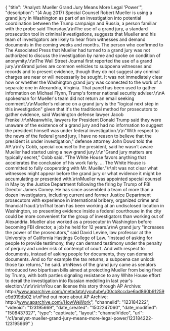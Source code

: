 {
    "title": "Analyst: Mueller Grand Jury Means More Legal 'Power'",
    "description": "(4 Aug 2017) Special Counsel Robert Mueller is using a grand jury in Washington as part of an investigation into potential coordination between the Trump campaign and Russia, a person familiar with the probe said Thursday.\r\nThe use of a grand jury, a standard prosecution tool in criminal investigations, suggests that Mueller and his team of investigators are likely to hear from witnesses and demand documents in the coming weeks and months. The person who confirmed to The Associated Press that Mueller had turned to a grand jury was not authorized to discuss the investigation by name and spoke on condition of anonymity.\r\nThe Wall Street Journal first reported the use of a grand jury.\r\nGrand juries are common vehicles to subpoena witnesses and records and to present evidence, though they do not suggest any criminal charges are near or will necessarily be sought. It was not immediately clear how or whether the Washington grand jury was connected to the work of a separate one in Alexandria, Virginia. That panel has been used to gather information on Michael Flynn, Trump's former national security adviser.\r\nA spokesman for Mueller's team did not return an email seeking comment.\r\nMueller's reliance on a grand jury is the \"logical next step in this investigation\" given that it's the traditional method for prosecutors to gather evidence, said Washington defense lawyer Jacob Frenkel.\r\nMeanwhile, lawyers for President Donald Trump said they were unaware of the existence of a grand jury and had no information to suggest the president himself was under federal investigation.\r\n\"With respect to the news of the federal grand jury, I have no reason to believe that the president is under investigation,\" defense attorney John Dowd told the AP.\r\nTy Cobb, special counsel to the president, said he wasn't aware Mueller had started using a new grand jury.\r\n\"Grand jury matters are typically secret,\" Cobb said. \"The White House favors anything that accelerates the conclusion of his work fairly. ... The White House is committed to fully cooperating with Mr. Mueller.\"\r\nIt was not clear what witnesses might appear before the grand jury or what evidence it might be accumulating or presented with.\r\nMueller was appointed special counsel in May by the Justice Department following the firing by Trump of FBI Director James Comey. He has since assembled a team of more than a dozen investigators, including current and former Justice Department prosecutors with experience in international bribery, organized crime and financial fraud.\r\nThat team has been working at an undisclosed location in Washington, so presenting evidence inside a federal courthouse in the city could be more convenient for the group of investigators than working out of Alexandria. Mueller also worked as a prosecutor in Washington before becoming FBI director, a job he held for 12 years.\r\nA grand jury \"increases the power of the prosecutors,\" said David Levine, law professor at the University of California Hastings College of Law. \"Instead of asking for people to provide testimony, they can demand testimony under the penalty of perjury and under risk of contempt of court. And with respect to documents, instead of asking people for documents, they can demand documents. And so for example the tax returns, a subpoena can unlock those tax returns,\" he said.  \r\nNews of the grand jury came as senators introduced two bipartisan bills aimed at protecting Mueller from being fired by Trump, with both parties signaling resistance to any White House effort to derail the investigation into Russian meddling in last year's election.\r\n\r\n\r\nYou can license this story through AP Archive: http:\/\/www.aparchive.com\/metadata\/youtube\/00cb8ccdae6ad860b91259c9d919db02 \r\nFind out more about AP Archive: http:\/\/www.aparchive.com\/HowWeWork",
    "channelid": "123184222",
    "videoid": "123195669",
    "date_created": "1502247060",
    "date_modified": "1508437327",
    "type": "captivate",
    "layout": "channelVideo",
    "url": "\/c1\/analyst-mueller-grand-jury-means-more-legal-power\/123184222-123195669"
}
